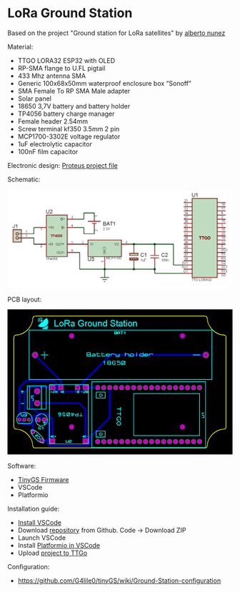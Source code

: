 # LoRa Ground Station

Based on the project "Ground station for LoRa satellites" by [alberto nunez](https://hackaday.io/project/186243-ground-station-for-lora-satellites)

Material:
  - TTGO LORA32 ESP32 with OLED
  - RP-SMA flange to U.FL pigtail
  - 433 Mhz antenna SMA
  - Generic 100x68x50mm waterproof enclosure box “Sonoff”
  - SMA Female To RP SMA Male adapter
  - Solar panel
  - 18650 3,7V battery and battery holder
  - TP4056 battery charge manager
  - Female header 2.54mm
  - Screw terminal kf350 3.5mm 2 pin
  - MCP1700-3302E voltage regulator
  - 1uF electrolytic capacitor
  - 100nF film capacitor

Electronic design:
  [Proteus project file](https://github.com/4IM4R/LoRa-Ground-Station/blob/e2a53dc4b7f0d562ad7ddc52352c304cba657683/proteus/LoRa_GS.pdsprj)
  
  Schematic:

![alt text](images/Schematic.png)

  PCB layout:

![alt text](images/PCB_layout.png)

Software:
  - [TinyGS Firmware](https://github.com/G4lile0/tinyGS)
  - VSCode
  - Platformio

Installation guide:
  - [Install VSCode](https://code.visualstudio.com/download)
  - Download [repository](https://github.com/G4lile0/tinyGS) from Github. Code -> Download ZIP
  - Launch VSCode
  - Install [Platformio in VSCode](https://docs.platformio.org/en/latest/integration/ide/vscode.html)
  - Upload [project to TTGo](https://github.com/G4lile0/tinyGS/wiki/Platformio)
  
Configuration:
  - https://github.com/G4lile0/tinyGS/wiki/Ground-Station-configuration
  

